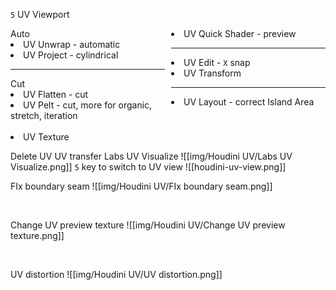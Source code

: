 `5` UV Viewport

<div style="display: grid; grid-template-columns: repeat(2, 2fr); grid-gap: 10px;">
	<div>
		 Auto
		 <li>UV Unwrap - automatic</li>
		 <li>UV Project - cylindrical</li>
		 <hr>
		 Cut
		 <li>UV Flatten - cut</li>
		 <li>UV Pelt - cut, more for organic, stretch, iteration</li>
		 <br>
		 <li>UV Texture</li>
	</div>
	<div>
		<li>UV Quick Shader - preview</li>
		<hr>
		<li>UV Edit - <code>X</code> snap</li>
		<li>UV Transform</li>
		<hr>
		<li>UV Layout - correct Island Area
	</div>
</div>

Delete UV
UV transfer
Labs UV Visualize
![[img/Houdini UV/Labs UV Visualize.png]]
`5` key to switch to UV view
![[houdini-uv-view.png]]


FIx boundary seam
![[img/Houdini UV/FIx boundary seam.png]]

<br>

Change UV preview texture
![[img/Houdini UV/Change UV preview texture.png]]

<br>

UV distortion
![[img/Houdini UV/UV distortion.png]]
